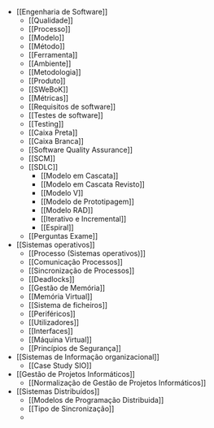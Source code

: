 - [[Engenharia de Software]]
	- [[Qualidade]]
	- [[Processo]]
	- [[Modelo]]
	- [[Método]]
	- [[Ferramenta]]
	- [[Ambiente]]
	- [[Metodologia]]
	- [[Produto]]
	- [[SWeBoK]]
	- [[Métricas]]
	- [[Requisitos de software]]
	- [[Testes de software]]
	- [[Testing]]
	- [[Caixa Preta]]
	- [[Caixa Branca]]
	- [[Software Quality Assurance]]
	- [[SCM]]
	- [[SDLC]]
		- [[Modelo em Cascata]]
		- [[Modelo em Cascata Revisto]]
		- [[Modelo V]]
		- [[Modelo de Prototipagem]]
		- [[Modelo RAD]]
		- [[Iterativo e Incremental]]
		- [[Espiral]]
	- [[Perguntas Exame]]
- [[Sistemas operativos]]
	- [[Processo (Sistemas operativos)]]
	- [[Comunicação Processos]]
	- [[Sincronização de Processos]]
	- [[Deadlocks]]
	- [[Gestão de Memória]]
	- [[Memória Virtual]]
	- [[Sistema de ficheiros]]
	- [[Periféricos]]
	- [[Utilizadores]]
	- [[Interfaces]]
	- [[Máquina Virtual]]
	- [[Princípios de Segurança]]
- [[Sistemas de Informação organizacional]]
	- [[Case Study SIO]]
- [[Gestão de Projetos Informáticos]]
	- [[Normalização de Gestão de Projetos Informáticos]]
- [[Sistemas Distribuídos]]
	- [[Modelos de Programação Distribuida]]
	- [[Tipo de Sincronização]]
	- 